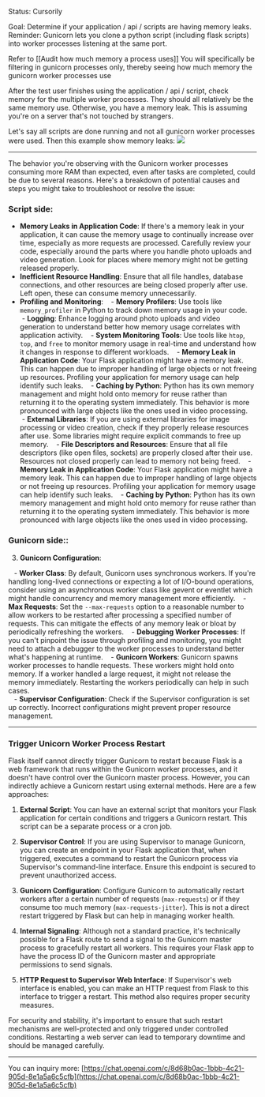 
Status: Cursorily

Goal: Determine if your application / api / scripts are having memory leaks. 
Reminder: Gunicorn lets you clone a python script (including flask scripts) into worker processes listening at the same port.

Refer to [[Audit how much memory a process uses]]
You will specifically be filtering in gunicorn processes only, thereby seeing how much memory the gunicorn worker processes use

After the test user finishes using the application / api / script, check memory for the multiple worker processes. They should all relatively be the same memory use. Otherwise, you have a memory leak. This is assuming you're on a server that's not touched by strangers.

Let's say all scripts are done running and not all gunicorn worker processes were used. Then this example show memory leaks:
![](k2mPPGR.png)

----

The behavior you're observing with the Gunicorn worker processes consuming more RAM than expected, even after tasks are completed, could be due to several reasons. Here's a breakdown of potential causes and steps you might take to troubleshoot or resolve the issue:
### Script side:

- **Memory Leaks in Application Code**: If there's a memory leak in your application, it can cause the memory usage to continually increase over time, especially as more requests are processed. Carefully review your code, especially around the parts where you handle photo uploads and video generation. Look for places where memory might not be getting released properly.
- **Inefficient Resource Handling**: Ensure that all file handles, database connections, and other resources are being closed properly after use. Left open, these can consume memory unnecessarily.
- **Profiling and Monitoring**:
	   - **Memory Profilers**: Use tools like `memory_profiler` in Python to track down memory usage in your code.
	   - **Logging**: Enhance logging around photo uploads and video generation to understand better how memory usage correlates with application activity.
	   - **System Monitoring Tools**: Use tools like `htop`, `top`, and `free` to monitor memory usage in real-time and understand how it changes in response to different workloads.
   - **Memory Leak in Application Code**: Your Flask application might have a memory leak. This can happen due to improper handling of large objects or not freeing up resources. Profiling your application for memory usage can help identify such leaks.
   - **Caching by Python**: Python has its own memory management and might hold onto memory for reuse rather than returning it to the operating system immediately. This behavior is more pronounced with large objects like the ones used in video processing.
   - **External Libraries**: If you are using external libraries for image processing or video creation, check if they properly release resources after use. Some libraries might require explicit commands to free up memory.
   - **File Descriptors and Resources**: Ensure that all file descriptors (like open files, sockets) are properly closed after their use. Resources not closed properly can lead to memory not being freed.
   - **Memory Leak in Application Code**: Your Flask application might have a memory leak. This can happen due to improper handling of large objects or not freeing up resources. Profiling your application for memory usage can help identify such leaks.
   - **Caching by Python**: Python has its own memory management and might hold onto memory for reuse rather than returning it to the operating system immediately. This behavior is more pronounced with large objects like the ones used in video processing.
    

### Gunicorn side::

3. **Gunicorn Configuration**:

   - **Worker Class**: By default, Gunicorn uses synchronous workers. If you're handling long-lived connections or expecting a lot of I/O-bound operations, consider using an asynchronous worker class like gevent or eventlet which might handle concurrency and memory management more efficiently.
   - **Max Requests**: Set the `--max-requests` option to a reasonable number to allow workers to be restarted after processing a specified number of requests. This can mitigate the effects of any memory leak or bloat by periodically refreshing the workers.
   - **Debugging Worker Processes**: If you can't pinpoint the issue through profiling and monitoring, you might need to attach a debugger to the worker processes to understand better what's happening at runtime.
   - **Gunicorn Workers**: Gunicorn spawns worker processes to handle requests. These workers might hold onto memory. If a worker handled a large request, it might not release the memory immediately. Restarting the workers periodically can help in such cases.  
   - **Supervisor Configuration**: Check if the Supervisor configuration is set up correctly. Incorrect configurations might prevent proper resource management.  

  

---

  
### Trigger Unicorn Worker Process Restart
Flask itself cannot directly trigger Gunicorn to restart because Flask is a web framework that runs within the Gunicorn worker processes, and it doesn't have control over the Gunicorn master process. However, you can indirectly achieve a Gunicorn restart using external methods. Here are a few approaches:

1. **External Script**: You can have an external script that monitors your Flask application for certain conditions and triggers a Gunicorn restart. This script can be a separate process or a cron job.
    
2. **Supervisor Control**: If you are using Supervisor to manage Gunicorn, you can create an endpoint in your Flask application that, when triggered, executes a command to restart the Gunicorn process via Supervisor's command-line interface. Ensure this endpoint is secured to prevent unauthorized access.
    
3. **Gunicorn Configuration**: Configure Gunicorn to automatically restart workers after a certain number of requests (`max-requests`) or if they consume too much memory (`max-requests-jitter`). This is not a direct restart triggered by Flask but can help in managing worker health.
    
4. **Internal Signaling**: Although not a standard practice, it's technically possible for a Flask route to send a signal to the Gunicorn master process to gracefully restart all workers. This requires your Flask app to have the process ID of the Gunicorn master and appropriate permissions to send signals.
    
5. **HTTP Request to Supervisor Web Interface**: If Supervisor's web interface is enabled, you can make an HTTP request from Flask to this interface to trigger a restart. This method also requires proper security measures.
    

For security and stability, it's important to ensure that such restart mechanisms are well-protected and only triggered under controlled conditions. Restarting a web server can lead to temporary downtime and should be managed carefully.


---

You can inquiry more:
[https://chat.openai.com/c/8d68b0ac-1bbb-4c21-905d-8e1a5a6c5cfb](https://chat.openai.com/c/8d68b0ac-1bbb-4c21-905d-8e1a5a6c5cfb)